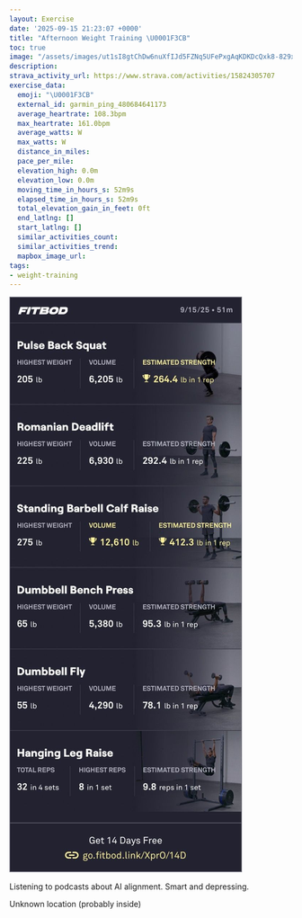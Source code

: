 ```yaml
---
layout: Exercise
date: '2025-09-15 21:23:07 +0000'
title: "Afternoon Weight Training \U0001F3CB️"
toc: true
image: "/assets/images/ut1sI8gtChDw6nuXfIJd5FZNq5UFePxgAqKDKDcQxk8-829x2048.jpg.jpeg"
description:
strava_activity_url: https://www.strava.com/activities/15824305707
exercise_data:
  emoji: "\U0001F3CB️"
  external_id: garmin_ping_480684641173
  average_heartrate: 108.3bpm
  max_heartrate: 161.0bpm
  average_watts: W
  max_watts: W
  distance_in_miles:
  pace_per_mile:
  elevation_high: 0.0m
  elevation_low: 0.0m
  moving_time_in_hours_s: 52m9s
  elapsed_time_in_hours_s: 52m9s
  total_elevation_gain_in_feet: 0ft
  end_latlng: []
  start_latlng: []
  similar_activities_count:
  similar_activities_trend:
  mapbox_image_url:
tags:
- weight-training
---
```


![Afternoon Weight Training](/assets/images/ut1sI8gtChDw6nuXfIJd5FZNq5UFePxgAqKDKDcQxk8-829x2048.jpg.jpeg)

Listening to podcasts about AI alignment. Smart and depressing.

Unknown location (probably inside)
